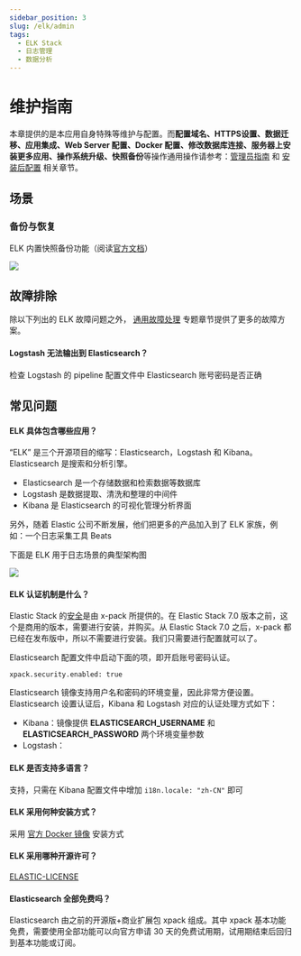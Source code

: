 ```yaml
---
sidebar_position: 3
slug: /elk/admin
tags:
  - ELK Stack
  - 日志管理
  - 数据分析
---
```


# 维护指南

本章提供的是本应用自身特殊等维护与配置。而**配置域名、HTTPS设置、数据迁移、应用集成、Web Server 配置、Docker 配置、修改数据库连接、服务器上安装更多应用、操作系统升级、快照备份**等操作通用操作请参考：[管理员指南](../administrator) 和 [安装后配置](../install/setup/) 相关章节。

## 场景

### 备份与恢复

ELK 内置快照备份功能（阅读[官方文档](https://www.elastic.co/guide/en/elasticsearch/reference/7.13/snapshot-restore.html)）

![](https://libs.websoft9.com/Websoft9/DocsPicture/zh/elk/elk-backupsp-websoft9.png)

## 故障排除

除以下列出的 ELK 故障问题之外， [通用故障处理](../troubleshooting) 专题章节提供了更多的故障方案。

#### Logstash 无法输出到 Elasticsearch？

检查 Logstash 的 pipeline 配置文件中 Elasticsearch 账号密码是否正确

## 常见问题

#### ELK 具体包含哪些应用？

“ELK” 是三个开源项目的缩写：Elasticsearch，Logstash 和 Kibana。 Elasticsearch 是搜索和分析引擎。

- Elasticsearch 是一个存储数据和检索数据等数据库
- Logstash 是数据提取、清洗和整理的中间件
- Kibana 是 Elasticsearch 的可视化管理分析界面

另外，随着 Elastic 公司不断发展，他们把更多的产品加入到了 ELK 家族，例如：一个日志采集工具 Beats

下面是 ELK 用于日志场景的典型架构图

![](https://libs.websoft9.com/Websoft9/DocsPicture/zh/elk/elk-arch001-websoft9.png)

#### ELK 认证机制是什么？

Elastic Stack 的[安全](https://elasticstack.blog.csdn.net/article/details/100548174)是由 x-pack 所提供的。在 Elastic Stack 7.0 版本之前，这个是商用的版本，需要进行安装，并购买。从 Elastic Stack 7.0 之后，x-pack 都已经在发布版中，所以不需要进行安装。我们只需要进行配置就可以了。

Elasticsearch 配置文件中启动下面的项，即开启账号密码认证。

```
xpack.security.enabled: true
```

Elasticsearch 镜像支持用户名和密码的环境变量，因此非常方便设置。 Elasticsearch 设置认证后，Kibana 和 Logstash 对应的认证处理方式如下：

- Kibana：镜像提供 **ELASTICSEARCH_USERNAME** 和 **ELASTICSEARCH_PASSWORD** 两个环境变量参数
- Logstash：

#### ELK 是否支持多语言？

支持，只需在 Kibana 配置文件中增加 `i18n.locale: "zh-CN"` 即可

#### ELK 采用何种安装方式？

采用 [官方 Docker 镜像](https://github.com/elastic/dockerfiles) 安装方式

#### ELK 采用哪种开源许可？

[ELASTIC-LICENSE](https://github.com/elastic/elasticsearch/blob/master/licenses/ELASTIC-LICENSE-2.0.txt)

#### Elasticsearch 全部免费吗？

Elasticsearch 由之前的开源版+商业扩展包 xpack 组成。其中 xpack 基本功能免费，需要使用全部功能可以向官方申请 30 天的免费试用期，试用期结束后回归到基本功能或订阅。  

